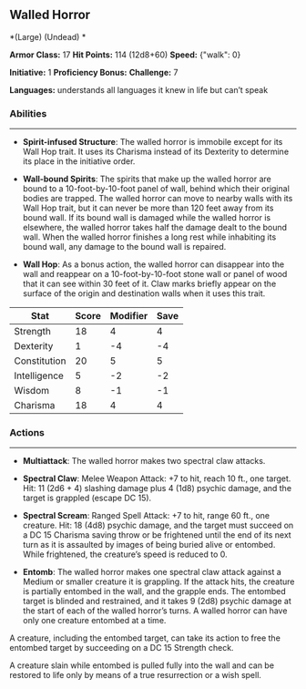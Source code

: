 ## Walled Horror
*(Large) (Undead) *

**Armor Class:** 17
**Hit Points:** 114 (12d8+60)
**Speed:** {"walk": 0}

**Initiative:** 1
**Proficiency Bonus:**
**Challenge:** 7

**Languages:** understands all languages it knew in life but can’t speak

### Abilities
 --- 
- **Spirit-infused Structure**: The walled horror is immobile except for its Wall Hop trait. It uses its Charisma instead of its Dexterity to determine its place in the initiative order.

- **Wall-bound Spirits**: The spirits that make up the walled horror are bound to a 10-foot-by-10-foot panel of wall, behind which their original bodies are trapped. The walled horror can move to nearby walls with its Wall Hop trait, but it can never be more than 120 feet away from its bound wall. If its bound wall is damaged while the walled horror is elsewhere, the walled horror takes half the damage dealt to the bound wall. When the walled horror finishes a long rest while inhabiting its bound wall, any damage to the bound wall is repaired.

- **Wall Hop**: As a bonus action, the walled horror can disappear into the wall and reappear on a 10-foot-by-10-foot stone wall or panel of wood that it can see within 30 feet of it. Claw marks briefly appear on the surface of the origin and destination walls when it uses this trait.



| Stat | Score | Modifier | Save |
| ---- | ---- | ---- | ---- |
| Strength | 18 | 4 | 4 |
| Dexterity | 1 | -4 | -4 |
| Constitution | 20 | 5 | 5 |
| Intelligence | 5 | -2 | -2 |
| Wisdom | 8 | -1 | -1 |
| Charisma | 18 | 4 | 4 |

### Actions
 --- 
- **Multiattack**: The walled horror makes two spectral claw attacks.

- **Spectral Claw**: Melee Weapon Attack: +7 to hit, reach 10 ft., one target. Hit: 11 (2d6 + 4) slashing damage plus 4 (1d8) psychic damage, and the target is grappled (escape DC 15).

- **Spectral Scream**: Ranged Spell Attack: +7 to hit, range 60 ft., one creature. Hit: 18 (4d8) psychic damage, and the target must succeed on a DC 15 Charisma saving throw or be frightened until the end of its next turn as it is assaulted by images of being buried alive or entombed. While frightened, the creature’s speed is reduced to 0.

- **Entomb**: The walled horror makes one spectral claw attack against a Medium or smaller creature it is grappling. If the attack hits, the creature is partially entombed in the wall, and the grapple ends. The entombed target is blinded and restrained, and it takes 9 (2d8) psychic damage at the start of each of the walled horror’s turns. A walled horror can have only one creature entombed at a time. 

A creature, including the entombed target, can take its action to free the entombed target by succeeding on a DC 15 Strength check.

A creature slain while entombed is pulled fully into the wall and can be restored to life only by means of a true resurrection or a wish spell.

